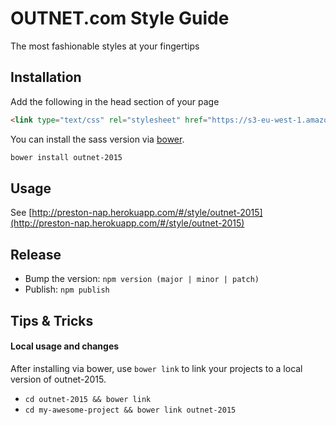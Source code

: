 # OUTNET.com Style Guide
The most fashionable styles at your fingertips

## Installation

Add the following in the head section of your page
```html
<link type="text/css" rel="stylesheet" href="https://s3-eu-west-1.amazonaws.com/preston-assets-dev/css/styles/outnet-2015/styles.css">
```

You can install the sass version via [bower](http://bower.io).
```bash
bower install outnet-2015
```

## Usage
See [http://preston-nap.herokuapp.com/#/style/outnet-2015](http://preston-nap.herokuapp.com/#/style/outnet-2015)

## Release
- Bump the version: `npm version (major | minor | patch)`
- Publish: `npm publish`

## Tips & Tricks
#### Local usage and changes
After installing via bower, use `bower link` to link your projects to a local version of outnet-2015.
- `cd outnet-2015 && bower link`
- `cd my-awesome-project && bower link outnet-2015`
